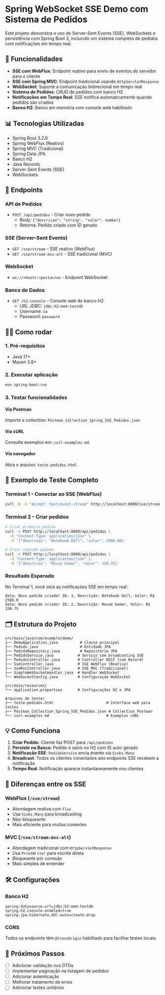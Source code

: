 # Spring WebSocket SSE Demo com Sistema de Pedidos

Este projeto demonstra o uso de Server-Sent Events (SSE), WebSockets e persistência com Spring Boot 3, incluindo um sistema completo de pedidos com notificações em tempo real.

## 🚀 Funcionalidades

- **SSE com WebFlux**: Endpoint reativo para envio de eventos do servidor para o cliente
- **SSE com Spring MVC**: Endpoint tradicional usando `HttpServletResponse`
- **WebSocket**: Suporte a comunicação bidirecional em tempo real
- **Sistema de Pedidos**: CRUD de pedidos com banco H2
- **Notificações em Tempo Real**: SSE notifica automaticamente quando pedidos são criados
- **Banco H2**: Banco em memória com console web habilitado

## 📊 Tecnologias Utilizadas

- Spring Boot 3.2.0
- Spring WebFlux (Reativo)
- Spring MVC (Tradicional)
- Spring Data JPA
- Banco H2
- Java Records
- Server-Sent Events (SSE)
- WebSockets

## 🔗 Endpoints

### API de Pedidos
- `POST /api/pedidos` - Criar novo pedido
  - Body: `{"descricao": "string", "valor": number}`
  - Retorna: Pedido criado com ID gerado

### SSE (Server-Sent Events)
- `GET /sse/stream` - SSE reativo (WebFlux)
- `GET /sse/stream-mvc-alt` - SSE tradicional (MVC)

### WebSocket
- `ws://<host>:<porta>/ws` - Endpoint WebSocket

### Banco de Dados
- `GET /h2-console` - Console web do banco H2
  - URL JDBC: `jdbc:h2:mem:testdb`
  - Username: `sa`
  - Password: `password`

## 🏃‍♂️ Como rodar

### 1. Pré-requisitos
- Java 17+
- Maven 3.8+

### 2. Executar aplicação
```bash
mvn spring-boot:run
```

### 3. Testar funcionalidades

#### Via Postman
Importe a collection: `Postman_Collection_Spring_SSE_Pedidos.json`

#### Via cURL
Consulte exemplos em: `curl-examples.md`

#### Via navegador
Abra o arquivo: `teste-pedidos.html`

## 🧪 Exemplo de Teste Completo

### Terminal 1 - Conectar ao SSE (WebFlux)
```bash
curl -N -H "Accept: text/event-stream" http://localhost:8080/sse/stream
```

### Terminal 2 - Criar pedidos
```bash
# Criar primeiro pedido
curl -X POST http://localhost:8080/api/pedidos \
  -H "Content-Type: application/json" \
  -d '{"descricao": "Notebook Dell", "valor": 2500.00}'

# Criar segundo pedido
curl -X POST http://localhost:8080/api/pedidos \
  -H "Content-Type: application/json" \
  -d '{"descricao": "Mouse Gamer", "valor": 150.75}'
```

### Resultado Esperado
No Terminal 1, você verá as notificações SSE em tempo real:
```
data: Novo pedido criado! ID: 1, Descrição: Notebook Dell, Valor: R$ 2500.0
data: Novo pedido criado! ID: 2, Descrição: Mouse Gamer, Valor: R$ 150.75
```

## 🗂️ Estrutura do Projeto

```
src/main/java/com/example/demo/
├── DemoApplication.java          # Classe principal
├── Pedido.java                   # Entidade JPA
├── PedidoRepository.java         # Repositório JPA
├── PedidoService.java           # Serviço com broadcasting SSE
├── PedidoController.java        # Controller REST (com Record)
├── SseController.java           # SSE WebFlux (Reativo)
├── SseMvcController.java        # SSE MVC (Tradicional)
├── SimpleWebSocketHandler.java  # Handler WebSocket
└── WebSocketConfig.java         # Configuração WebSocket

src/main/resources/
└── application.properties       # Configurações H2 e JPA

Arquivos de teste/
├── teste-pedidos.html                        # Interface web para testes
├── Postman_Collection_Spring_SSE_Pedidos.json # Collection Postman
└── curl-examples.md                          # Exemplos cURL
```

## 💡 Como Funciona

1. **Criar Pedido**: Cliente faz POST para `/api/pedidos`
2. **Persistir no Banco**: Pedido é salvo no H2 com ID auto-gerado
3. **Notificação SSE**: `PedidoService` envia evento via `Sinks.Many`
4. **Broadcast**: Todos os clientes conectados aos endpoints SSE recebem a notificação
5. **Tempo Real**: Notificação aparece instantaneamente nos clientes

## 🔄 Diferenças entre os SSE

### WebFlux (`/sse/stream`)
- Abordagem reativa com `Flux`
- Usa `Sinks.Many` para broadcasting
- Não-bloqueante
- Mais eficiente para muitas conexões

### MVC (`/sse/stream-mvc-alt`)
- Abordagem tradicional com `HttpServletResponse`
- Usa `PrintWriter` para escrita direta
- Bloqueante por conexão
- Mais simples de entender

## 🛠️ Configurações

### Banco H2
```properties
spring.datasource.url=jdbc:h2:mem:testdb
spring.h2.console.enabled=true
spring.jpa.hibernate.ddl-auto=create-drop
```

### CORS
Todos os endpoints têm `@CrossOrigin` habilitado para facilitar testes locais.

## 📝 Próximos Passos

- [ ] Adicionar validação nos DTOs
- [ ] Implementar paginação na listagem de pedidos
- [ ] Adicionar autenticação
- [ ] Melhorar tratamento de erros
- [ ] Adicionar testes unitários
